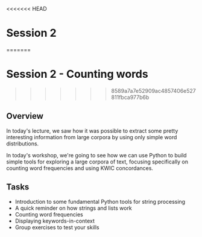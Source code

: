 <<<<<<< HEAD
# Session 2
=======
# Session 2 - Counting words
>>>>>>> 8589a7a7e52909ac4857406e527811fbca977b6b

## Overview

In today's lecture, we saw how it was possible to extract some pretty interesting information from large corpora by using only simple word distributions. 

In today's workshop, we're going to see how we can use Python to build simple tools for exploring a large corpora of text, focusing specifically on counting word frequencies and using KWIC concordances.

## Tasks

- Introduction to some fundamental Python tools for string processing
- A quick reminder on how strings and lists work
- Counting word frequencies
- Displaying keywords-in-context
- Group exercises to test your skills
